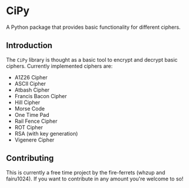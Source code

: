 # CiPy
A Python package that provides basic functionality for different
ciphers.

## Introduction
The `CiPy` library is thought as a basic tool to encrypt and decrypt basic ciphers.
Currently implemented ciphers are:

+ A1Z26 Cipher
+ ASCII Cipher
+ Atbash Cipher
+ Francis Bacon Cipher
+ Hill Cipher
+ Morse Code
+ One Time Pad
+ Rail Fence Cipher
+ ROT Cipher
+ RSA (with key generation)
+ Vigenere Cipher

## Contributing
This is currently a free time project by the fire-ferrets (whzup and fairu1024). If
you want to contribute in any amount you're welcome to so!
